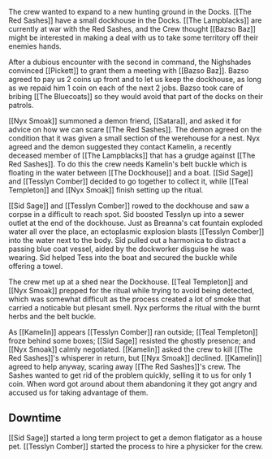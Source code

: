 The crew wanted to expand to a new hunting ground in the Docks. [[The Red Sashes]] have a small dockhouse in the Docks. [[The Lampblacks]] are currently at war with the Red Sashes, and the Crew thought [[Bazso Baz]] might be interested in making a deal with us to take some territory off their enemies hands.

After a dubious encounter with the second in command, the Nighshades convinced [[Pickett]] to grant them a meeting with [[Bazso Baz]]. Bazso agreed to pay us 2 coins up front and to let us keep the dockhouse, as long as we repaid him 1 coin on each of the next 2 jobs. Bazso took care of bribing [[The Bluecoats]] so they would avoid that part of the docks on their patrols.

[[Nyx Smoak]] summoned a demon friend, [[Satara]], and asked it for advice on how we can scare [[The Red Sashes]]. The demon agreed on the condition that it was given a small section of the werehouse for a nest. Nyx agreed and the demon suggested they contact Kamelin, a recently deceased member of [[The Lampblacks]] that has a grudge against [[The Red Sashes]]. To do this the crew needs Kamelin's belt buckle which is floating in the water between [[The Dockhouse]] and a boat. [[Sid Sage]] and [[Tesslyn Comber]] decided to go together to collect it, while [[Teal Templeton]] and [[Nyx Smoak]] finish setting up the ritual.

[[Sid Sage]] and [[Tesslyn Comber]] rowed to the dockhouse and saw a corpse in a difficult to reach spot. Sid boosted Tesslyn up into a sewer outlet at the end of the dockhouse. Just as Breanna's cat fountain exploded water all over the place, an ectoplasmic explosion blasts [[Tesslyn Comber]] into the water next to the body. Sid pulled out a harmonica to distract a passing blue coat vessel, aided by the dockworker disguise he was wearing. Sid helped Tess into the boat and secured the buckle while offering a towel.

The crew met up at a shed near the Dockhouse. [[Teal Templeton]] and [[Nyx Smoak]] prepped for the ritual while trying to avoid being detected, which was somewhat difficult as the process created a lot of smoke that carried a noticable but plesant smell. Nyx performs the ritual with the burnt herbs and the belt buckle.

As [[Kamelin]] appears [[Tesslyn Comber]] ran outside; [[Teal Templeton]] froze behind some boxes; [[Sid Sage]] resisted the ghostly presence; and [[Nyx Smoak]] calmly negotiated. [[Kamelin]] asked the crew to kill [[The Red Sashes]]'s whisperer in return, but [[Nyx Smoak]] declined. [[Kamelin]] agreed to help anyway, scaring away [[The Red Sashes]]'s crew. The Sashes wanted to get rid of the problem quickly, selling it to us for only 1 coin. When word got around about them abandoning it they got angry and accused us for taking advantage of them.

## Downtime

[[Sid Sage]] started a long term project to get a demon flatigator as a house pet. [[Tesslyn Comber]] started the process to hire a physicker for the crew.